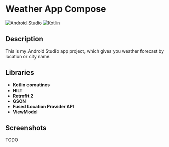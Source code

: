# Weather App Compose

[![Android Studio](https://img.shields.io/badge/android%20studio-346ac1?style=for-the-badge&logo=android%20studio&logoColor=white)](https://developer.android.com/studio) [![Kotlin](https://img.shields.io/badge/kotlin-%237F52FF.svg?style=for-the-badge&logo=kotlin&logoColor=white)](https://kotlinlang.org/)

## Description

This is my Android Studio app project, which gives you weather forecast by location or city name.

## Libraries

+ **Kotlin coroutines**
+ **HILT**
+ **Retrofit 2**
+ **GSON**
+ **Fused Location Provider API**
+ **ViewModel**

## Screenshots

TODO
